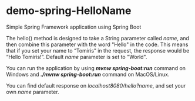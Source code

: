 # demo-spring-HelloName
Simple Spring Framework application using Spring Boot

The hello() method is designed to take a String parameter called *name*, and then combine this parameter with the word "Hello" in the code. This means that if you set 
your name to “Tomiris” in the request, the response would be “Hello Tomiris!”. Default *name* parameter is set to "World".

You can run the application by using _**mvnw spring-boot:run**_ command on Windows and _**./mvnw spring-boot:run**_ command on MacOS/Linux. 

You can find default response on _localhost8080/hello?name_, and set your own *name* parameter.
